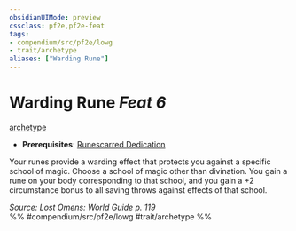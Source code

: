 ```yaml
---
obsidianUIMode: preview
cssclass: pf2e,pf2e-feat
tags:
- compendium/src/pf2e/lowg
- trait/archetype
aliases: ["Warding Rune"]
---
```

# Warding Rune  *Feat 6*  
[archetype](../../rules/traits/archetype.md)  

- **Prerequisites**: [Runescarred Dedication](runescarred-dedication-lowg.md)

Your runes provide a warding effect that protects you against a specific school of magic. Choose a school of magic other than divination. You gain a rune on your body corresponding to that school, and you gain a +2 circumstance bonus to all saving throws against effects of that school.

*Source: Lost Omens: World Guide p. 119*  
%% #compendium/src/pf2e/lowg #trait/archetype %%